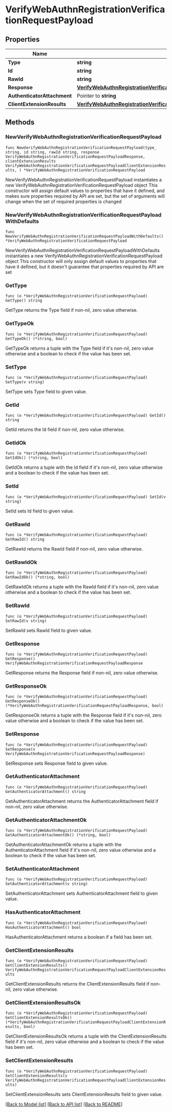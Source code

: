 # VerifyWebAuthnRegistrationVerificationRequestPayload

## Properties

Name | Type | Description | Notes
------------ | ------------- | ------------- | -------------
**Type** | **string** |  | 
**Id** | **string** |  | 
**RawId** | **string** |  | 
**Response** | [**VerifyWebAuthnRegistrationVerificationRequestPayloadResponse**](VerifyWebAuthnRegistrationVerificationRequestPayloadResponse.md) |  | 
**AuthenticatorAttachment** | Pointer to **string** |  | [optional] 
**ClientExtensionResults** | [**VerifyWebAuthnRegistrationVerificationRequestPayloadClientExtensionResults**](VerifyWebAuthnRegistrationVerificationRequestPayloadClientExtensionResults.md) |  | 

## Methods

### NewVerifyWebAuthnRegistrationVerificationRequestPayload

`func NewVerifyWebAuthnRegistrationVerificationRequestPayload(type_ string, id string, rawId string, response VerifyWebAuthnRegistrationVerificationRequestPayloadResponse, clientExtensionResults VerifyWebAuthnRegistrationVerificationRequestPayloadClientExtensionResults, ) *VerifyWebAuthnRegistrationVerificationRequestPayload`

NewVerifyWebAuthnRegistrationVerificationRequestPayload instantiates a new VerifyWebAuthnRegistrationVerificationRequestPayload object
This constructor will assign default values to properties that have it defined,
and makes sure properties required by API are set, but the set of arguments
will change when the set of required properties is changed

### NewVerifyWebAuthnRegistrationVerificationRequestPayloadWithDefaults

`func NewVerifyWebAuthnRegistrationVerificationRequestPayloadWithDefaults() *VerifyWebAuthnRegistrationVerificationRequestPayload`

NewVerifyWebAuthnRegistrationVerificationRequestPayloadWithDefaults instantiates a new VerifyWebAuthnRegistrationVerificationRequestPayload object
This constructor will only assign default values to properties that have it defined,
but it doesn't guarantee that properties required by API are set

### GetType

`func (o *VerifyWebAuthnRegistrationVerificationRequestPayload) GetType() string`

GetType returns the Type field if non-nil, zero value otherwise.

### GetTypeOk

`func (o *VerifyWebAuthnRegistrationVerificationRequestPayload) GetTypeOk() (*string, bool)`

GetTypeOk returns a tuple with the Type field if it's non-nil, zero value otherwise
and a boolean to check if the value has been set.

### SetType

`func (o *VerifyWebAuthnRegistrationVerificationRequestPayload) SetType(v string)`

SetType sets Type field to given value.


### GetId

`func (o *VerifyWebAuthnRegistrationVerificationRequestPayload) GetId() string`

GetId returns the Id field if non-nil, zero value otherwise.

### GetIdOk

`func (o *VerifyWebAuthnRegistrationVerificationRequestPayload) GetIdOk() (*string, bool)`

GetIdOk returns a tuple with the Id field if it's non-nil, zero value otherwise
and a boolean to check if the value has been set.

### SetId

`func (o *VerifyWebAuthnRegistrationVerificationRequestPayload) SetId(v string)`

SetId sets Id field to given value.


### GetRawId

`func (o *VerifyWebAuthnRegistrationVerificationRequestPayload) GetRawId() string`

GetRawId returns the RawId field if non-nil, zero value otherwise.

### GetRawIdOk

`func (o *VerifyWebAuthnRegistrationVerificationRequestPayload) GetRawIdOk() (*string, bool)`

GetRawIdOk returns a tuple with the RawId field if it's non-nil, zero value otherwise
and a boolean to check if the value has been set.

### SetRawId

`func (o *VerifyWebAuthnRegistrationVerificationRequestPayload) SetRawId(v string)`

SetRawId sets RawId field to given value.


### GetResponse

`func (o *VerifyWebAuthnRegistrationVerificationRequestPayload) GetResponse() VerifyWebAuthnRegistrationVerificationRequestPayloadResponse`

GetResponse returns the Response field if non-nil, zero value otherwise.

### GetResponseOk

`func (o *VerifyWebAuthnRegistrationVerificationRequestPayload) GetResponseOk() (*VerifyWebAuthnRegistrationVerificationRequestPayloadResponse, bool)`

GetResponseOk returns a tuple with the Response field if it's non-nil, zero value otherwise
and a boolean to check if the value has been set.

### SetResponse

`func (o *VerifyWebAuthnRegistrationVerificationRequestPayload) SetResponse(v VerifyWebAuthnRegistrationVerificationRequestPayloadResponse)`

SetResponse sets Response field to given value.


### GetAuthenticatorAttachment

`func (o *VerifyWebAuthnRegistrationVerificationRequestPayload) GetAuthenticatorAttachment() string`

GetAuthenticatorAttachment returns the AuthenticatorAttachment field if non-nil, zero value otherwise.

### GetAuthenticatorAttachmentOk

`func (o *VerifyWebAuthnRegistrationVerificationRequestPayload) GetAuthenticatorAttachmentOk() (*string, bool)`

GetAuthenticatorAttachmentOk returns a tuple with the AuthenticatorAttachment field if it's non-nil, zero value otherwise
and a boolean to check if the value has been set.

### SetAuthenticatorAttachment

`func (o *VerifyWebAuthnRegistrationVerificationRequestPayload) SetAuthenticatorAttachment(v string)`

SetAuthenticatorAttachment sets AuthenticatorAttachment field to given value.

### HasAuthenticatorAttachment

`func (o *VerifyWebAuthnRegistrationVerificationRequestPayload) HasAuthenticatorAttachment() bool`

HasAuthenticatorAttachment returns a boolean if a field has been set.

### GetClientExtensionResults

`func (o *VerifyWebAuthnRegistrationVerificationRequestPayload) GetClientExtensionResults() VerifyWebAuthnRegistrationVerificationRequestPayloadClientExtensionResults`

GetClientExtensionResults returns the ClientExtensionResults field if non-nil, zero value otherwise.

### GetClientExtensionResultsOk

`func (o *VerifyWebAuthnRegistrationVerificationRequestPayload) GetClientExtensionResultsOk() (*VerifyWebAuthnRegistrationVerificationRequestPayloadClientExtensionResults, bool)`

GetClientExtensionResultsOk returns a tuple with the ClientExtensionResults field if it's non-nil, zero value otherwise
and a boolean to check if the value has been set.

### SetClientExtensionResults

`func (o *VerifyWebAuthnRegistrationVerificationRequestPayload) SetClientExtensionResults(v VerifyWebAuthnRegistrationVerificationRequestPayloadClientExtensionResults)`

SetClientExtensionResults sets ClientExtensionResults field to given value.



[[Back to Model list]](../README.md#documentation-for-models) [[Back to API list]](../README.md#documentation-for-api-endpoints) [[Back to README]](../README.md)


